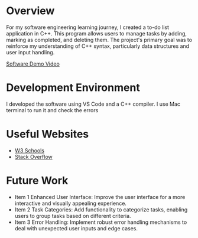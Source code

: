# Overview

For my software engineering learning journey, I created a to-do list application in C++. This program allows users to manage tasks by adding, marking as completed, and deleting them. The project's primary goal was to reinforce my understanding of C++ syntax, particularly data structures and user input handling.

[Software Demo Video](https://youtu.be/wF4xh0ps3KM)

# Development Environment

I developed the software using VS Code and a C++ compiler. I use Mac terminal to run it and check the errors

# Useful Websites

- [W3 Schools](https://www.w3schools.com/cpp/)
- [Stack Overflow](https://stackoverflow.com/)

# Future Work

- Item 1 Enhanced User Interface: Improve the user interface for a more interactive and visually appealing experience.
- Item 2 Task Categories: Add functionality to categorize tasks, enabling users to group tasks based on different criteria.
- Item 3 Error Handling: Implement robust error handling mechanisms to deal with unexpected user inputs and edge cases.